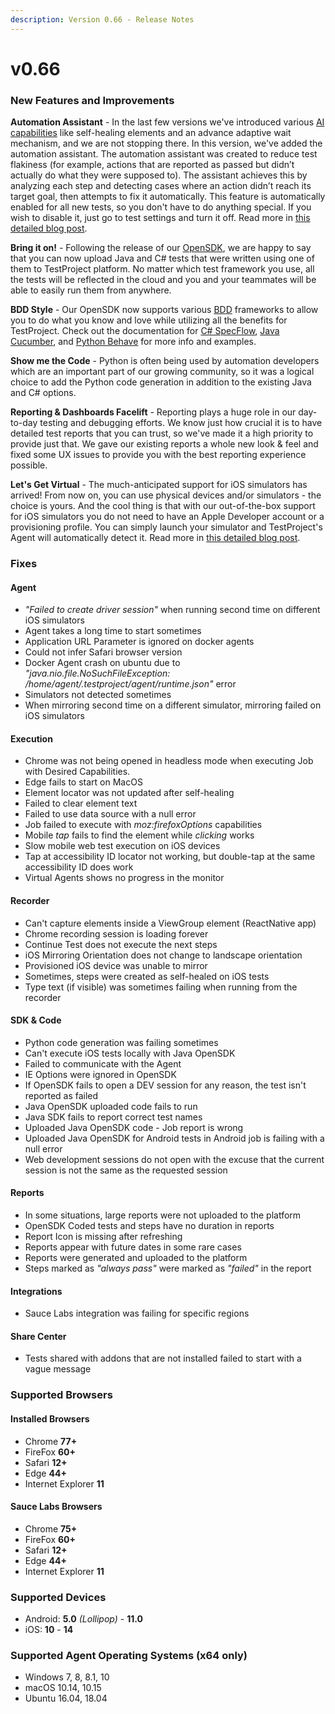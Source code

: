 ```yaml
---
description: Version 0.66 - Release Notes
---
```


# v0.66

### New Features and Improvements

**Automation Assistant** - In the last few versions we've introduced various [AI capabilities](https://testproject.io/ai-tools/) like self-healing elements and an advance adaptive wait mechanism, and we are not stopping there. In this version, we've added the automation assistant. The automation assistant was created to reduce test flakiness \(for example, actions that are reported as passed but didn’t actually do what they were supposed to\). The assistant achieves this by analyzing each step and detecting cases where an action didn’t reach its target goal, then attempts to fix it automatically. This feature is automatically enabled for all new tests, so you don't have to do anything special. If you wish to disable it, just go to test settings and turn it off. Read more in [this detailed blog post](https://blog.testproject.io/2021/01/20/free-appium-ai-tools-for-mobile-testing-finally-here/).

**Bring it on!** - Following the release of our [OpenSDK](https://docs.testproject.io/testproject-sdk/opensdk-v2), we are happy to say that you can now upload Java and C\# tests that were written using one of them to TestProject platform. No matter which test framework you use, all the tests will be reflected in the cloud and you and your teammates will be able to easily run them from anywhere.

**BDD Style** - Our OpenSDK now supports various [BDD](https://docs.testproject.io/testproject-sdk/behavior-driven-development) frameworks to allow you to do what you know and love while utilizing all the benefits for TestProject. Check out the documentation for [C\# SpecFlow](https://docs.testproject.io/testproject-sdk/behavior-driven-development/c-and-specflow-bdd), [Java Cucumber](https://docs.testproject.io/testproject-sdk/behavior-driven-development/cucumber-java), and [Python Behave](https://docs.testproject.io/testproject-sdk/behavior-driven-development/behave-python) for more info and examples.

**Show me the Code** - Python is often being used by automation developers which are an important part of our growing community, so it was a logical choice to add the Python code generation in addition to the existing Java and C\# options.

**Reporting & Dashboards Facelift** - Reporting plays a huge role in our day-to-day testing and debugging efforts. We know just how crucial it is to have detailed test reports that you can trust, so we've made it a high priority to provide just that. We gave our existing reports a whole new look & feel and fixed some UX issues to provide you with the best reporting experience possible.

**Let's Get Virtual** - The much-anticipated support for iOS simulators has arrived! From now on, you can use physical devices and/or simulators - the choice is yours. And the cool thing is that with our out-of-the-box support for iOS simulators you do not need to have an Apple Developer account or a provisioning profile. You can simply launch your simulator and TestProject's Agent will automatically detect it. Read more in [this detailed blog post](https://blog.testproject.io/2021/03/10/automation-testing-with-ios-simulators/).

### Fixes

#### Agent

* _"Failed to create driver session"_ when running second time on different iOS simulators
* Agent takes a long time to start sometimes
* Application URL Parameter is ignored on docker agents
* Could not infer Safari browser version
* Docker Agent crash on ubuntu due to _"java.nio.file.NoSuchFileException: /home/agent/.testproject/agent/runtime.json"_ error
* Simulators not detected sometimes
* When mirroring second time on a different simulator, mirroring failed on iOS simulators

#### Execution

* Chrome was not being opened in headless mode when executing Job with Desired Capabilities.
* Edge fails to start on MacOS
* Element locator was not updated after self-healing
* Failed to clear element text
* Failed to use data source with a null error
* Job failed to execute with _moz:firefoxOptions_ capabilities
* Mobile _tap_ fails to find the element while _clicking_ works
* Slow mobile web test execution on iOS devices
* Tap at accessibility ID locator not working, but double-tap at the same accessibility ID does work
* Virtual Agents shows no progress in the monitor

#### Recorder

* Can't capture elements inside a ViewGroup element \(ReactNative app\)
* Chrome recording session is loading forever
* Continue Test does not execute the next steps
* iOS Mirroring Orientation does not change to landscape orientation
* Provisioned iOS device was unable to mirror
* Sometimes, steps were created as self-healed on iOS tests
* Type text \(if visible\) was sometimes failing when running from the recorder

#### SDK & Code

* Python code generation was failing sometimes
* Can't execute iOS tests locally with Java OpenSDK
* Failed to communicate with the Agent
* IE Options were ignored in OpenSDK
* If OpenSDK fails to open a DEV session for any reason, the test isn't reported as failed
* Java OpenSDK uploaded code fails to run
* Java SDK fails to report correct test names
* Uploaded Java OpenSDK code - Job report is wrong
* Uploaded Java OpenSDK for Android tests in Android job is failing with a null error
* Web development sessions do not open with the excuse that the current session is not the same as the requested session

#### Reports

* In some situations, large reports were not uploaded to the platform
* OpenSDK Coded tests and steps have no duration in reports
* Report Icon is missing after refreshing
* Reports appear with future dates in some rare cases
* Reports were generated and uploaded to the platform
* Steps marked as _"always pass"_ were marked as _"failed"_ in the report

#### Integrations

* Sauce Labs integration was failing for specific regions

#### Share Center

* Tests shared with addons that are not installed failed to start with a vague message

### Supported Browsers

#### Installed Browsers

* Chrome **77+**
* FireFox **60+**
* Safari **12+**
* Edge **44+**
* Internet Explorer **11**

#### Sauce Labs Browsers

* Chrome **75+**
* FireFox **60+**
* Safari **12+**
* Edge **44+**
* Internet Explorer **11**

### Supported Devices

* Android: **5.0** _\(Lollipop\)_ - **11.0**
* iOS: **10** - **14**

### Supported Agent Operating Systems \(x64 only\)

* Windows 7, 8, 8.1, 10
* macOS 10.14, 10.15
* Ubuntu 16.04, 18.04 

